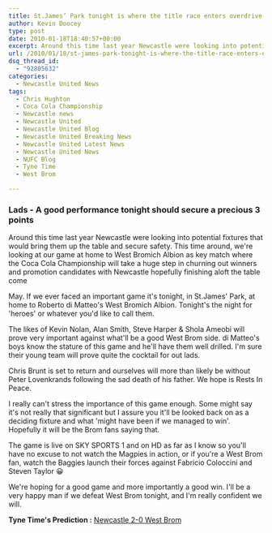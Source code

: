 ```yaml
---
title: St.James’ Park tonight is where the title race enters overdrive
author: Kevin Doocey
type: post
date: 2010-01-18T18:40:57+00:00
excerpt: Around this time last year Newcastle were looking into potential..
url: /2010/01/18/st-james-park-tonight-is-where-the-title-race-enters-overdrive/
dsq_thread_id:
  - "92805632"
categories:
  - Newcastle United News
tags:
  - Chris Hughton
  - Coca Cola Championship
  - Newcastle news
  - Newcastle United
  - Newcastle United Blog
  - Newcastle United Breaking News
  - Newcastle United Latest News
  - Newcastle United News
  - NUFC Blog
  - Tyne Time
  - West Brom

---
```

### Lads - A good performance tonight should secure a precious 3 points

Around this time last year Newcastle were looking into potential fixtures that would bring them up the table and secure safety. This time around, we're looking at our game at home to West Bromich Albion as key match where the Coca Cola Championship will take a huge step in churning out winners and promotion candidates with Newcastle hopefully finishing aloft the table come

 May. If we ever faced an important game it's tonight, in St.James' Park, at home to Roberto di Matteo's West Bromich Albion. Tonight's the night for 'heroes' or whatever you'd like to call them.

The likes of Kevin Nolan, Alan Smith, Steve Harper & Shola Ameobi will prove very important against what'll be a good West Brom side. di Matteo's boys know the stature of this game and he'll have them well drilled. I'm sure their young team will prove quite the cocktail for out lads.

Chris Brunt is set to return and ourselves will more than likely be without Peter Lovenkrands following the sad death of his father. We hope is Rests In Peace.

I really can't stress the importance of this game enough. Some might say it's not really that significant but I assure you it'll be looked back on as a deciding fixture and what 'might have been if we managed to win'. Hopefully it will be the Brom fans saying that.

The game is live on SKY SPORTS 1 and on HD as far as I know so you'll have no excuse to not watch the Magpies in action, or if you're a West Brom fan, watch the Baggies launch their forces against Fabricio Coloccini and Steven Taylor 😀

We're hoping for a good game and more importantly a good win. I'll be a very happy man if we defeat West Brom tonight, and I'm really confident we will.

**Tyne Time's Prediction :** <span style="text-decoration: underline;">Newcastle 2-0 West Brom</span>

